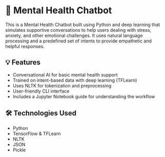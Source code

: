 # 🧠 Mental Health Chatbot

This is a Mental Health Chatbot built using Python and deep learning that simulates supportive conversations to help users dealing with stress, anxiety, and other emotional challenges. It uses natural language processing and a predefined set of intents to provide empathetic and helpful responses.

## 💡 Features

- Conversational AI for basic mental health support
- Trained on intent-based data with deep learning (TFLearn)
- Uses NLTK for tokenization and preprocessing
- User-friendly CLI interface
- Includes a Jupyter Notebook guide for understanding the workflow

## 🛠️ Technologies Used

- Python
- TensorFlow & TFLearn
- NLTK
- JSON
- Pickle



